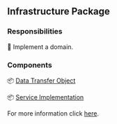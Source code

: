 ## Infrastructure Package

### Responsibilities

🎯 Implement a domain.

### Components

📦 [Data Transfer Object][2]

📦 [Service Implementation][3]

For more information click [here][1].

[1]: https://docs.page/jtdLab/rapid/architecture/app-module#infrastructure-package
[2]: https://docs.page/jtdLab/rapid/architecture/app-module#data-transfer-object
[3]: https://docs.page/jtdLab/rapid/architecture/app-module#service-implementation
